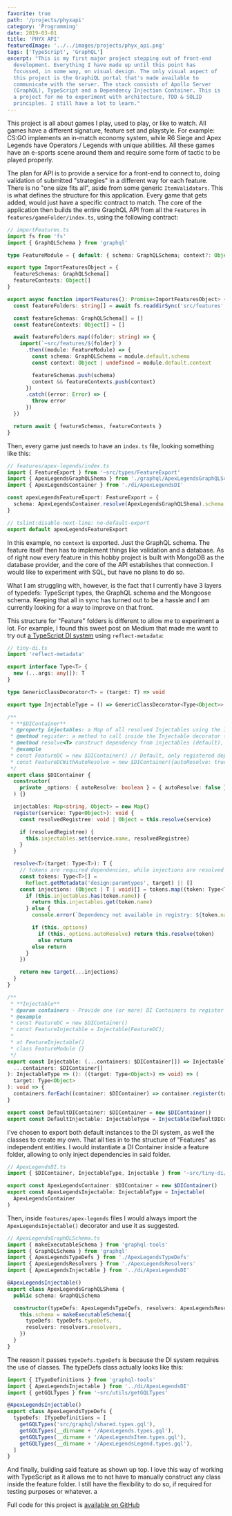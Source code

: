 ```yaml
---
favorite: true
path: '/projects/phyxapi'
category: 'Programming'
date: 2019-03-01
title: 'PHYX API'
featuredImage: '../../images/projects/phyx_api.png'
tags: ['TypeScript', 'GraphQL']
excerpt: "This is my first major project stepping out of front-end
  development. Everything I have made up until this point has
  focussed, in some way, on visual design. The only visual aspect of
  this project is the GraphiQL portal that's made available to
  communicate with the server. The stack consists of Apollo Server
  (GraphQL), TypeScript and a Dependency Injection Container. This is
  a project for me to experiment with architecture, TDD & SOLID
  principles. I still have a lot to learn."
---
```


This project is all about games I play, used to play, or like to watch. All games have a different signature, feature set and playstyle. For example: CS:GO implements an in-match economy system, while R6 Siege and Apex Legends have Operators / Legends with unique abilities. All these games have an e-sports scene around them and require some form of tactic to be played properly.

The plan for API is to provide a service for a front-end to connect to, doing validation of submitted "strategies" in a different way for each feature. There is no "one size fits all", aside from some generic `ItemValidators`. This is what defines the structure for this application. Every game that gets added, would just have a specific contract to match. The core of the application then builds the entire GraphQL API from all the `Features` in `features/gameFolder/index.ts`, using the following contract:

```typescript
// importFeatures.ts
import fs from 'fs'
import { GraphQLSchema } from 'graphql'

type FeatureModule = { default: { schema: GraphQLSchema; context?: Object } }

export type ImportFeaturesObject = {
  featureSchemas: GraphQLSchema[]
  featureContexts: Object[]
}

export async function importFeatures(): Promise<ImportFeaturesObject> {
  const featureFolders: string[] = await fs.readdirSync('src/features', 'utf8')

  const featureSchemas: GraphQLSchema[] = []
  const featureContexts: Object[] = []

  await featureFolders.map((folder: string) => {
    import(`~src/features/${folder}`)
      .then((module: FeatureModule) => {
        const schema: GraphQLSchema = module.default.schema
        const context: Object | undefined = module.default.context

        featureSchemas.push(schema)
        context && featureContexts.push(context)
      })
      .catch((error: Error) => {
        throw error
      })
  })

  return await { featureSchemas, featureContexts }
}
```

Then, every game just needs to have an `index.ts` file, looking something like this:

```typescript
// features/apex-legends/index.ts
import { FeatureExport } from '~src/types/FeatureExport'
import { ApexLegendsGraphQLShema } from './graphql/ApexLegendsGraphQLSchema'
import { ApexLegendsContainer } from './di/ApexLegendsDI'

const apexLegendsFeatureExport: FeatureExport = {
  schema: ApexLegendsContainer.resolve(ApexLegendsGraphQLShema).schema,
}

// tslint:disable-next-line: no-default-export
export default apexLegendsFeatureExport
```

In this example, no `context` is exported. Just the GraphQL schema. The feature itself then has to implement things like validation and a database. As of right now every feature in this hobby project is built with MongoDB as the database provider, and the core of the API establishes that connection. I would like to experiment with SQL, but have no plans to do so.

What I am struggling with, however, is the fact that I currently have 3 layers of typedefs: TypeScript types, the GraphQL schema and the Mongoose schema. Keeping that all in sync has turned out to be a hassle and I am currently looking for a way to improve on that front.

This structure for "Feature" folders is different to allow me to experiment a lot. For example, I found this sweet post on Medium that made me want to try out [a TypeScript DI system](https://medium.com/@OlegVaraksin/minimalistic-dependency-injection-di-container-in-typescript-2ce93d1c303b) using `reflect-metadata`:

```typescript
// tiny-di.ts
import 'reflect-metadata'

export interface Type<T> {
  new (...args: any[]): T
}

type GenericClassDecorator<T> = (target: T) => void

export type InjectableType = () => GenericClassDecorator<Type<Object>>

/**
 * **$DIContainer**
 * @property injectables: a Map of all resolved Injectables using the Injectable(containerRef) Decorator
 * @method register: a method to call inside the Injectable decorator to add a dependency to the list
 * @method resolve<T> construct dependency from injectables (default), or resolve dependencies manually
 * @example
 * const FeatureDC = new $DIContainer() // Default, only registered dependencies will resolve using this Container construction
 * const FeatureDCWithAutoResolve = new $DIContainer({autoResolve: true}) // This will also resolve ANY dependency not explicitly listed in the 'registered' Map
 */
export class $DIContainer {
  constructor(
    private _options: { autoResolve: boolean } = { autoResolve: false }
  ) {}

  injectables: Map<string, Object> = new Map()
  register(service: Type<Object>): void {
    const resolvedRegistree: void | Object = this.resolve(service)

    if (resolvedRegistree) {
      this.injectables.set(service.name, resolvedRegistree)
    }
  }

  resolve<T>(target: Type<T>): T {
    // tokens are required dependencies, while injections are resolved tokens from the DIContainer
    const tokens: Type<T>[] =
      Reflect.getMetadata('design:paramtypes', target) || []
    const injections: (Object | T | void)[] = tokens.map((token: Type<T>) => {
      if (this.injectables.has(token.name)) {
        return this.injectables.get(token.name)
      } else {
        console.error(`Dependency not available in registry: ${token.name}.`)

        if (this._options)
          if (this._options.autoResolve) return this.resolve(token)
          else return
        else return
      }
    })

    return new target(...injections)
  }
}

/**
 * **Injectable**
 * @param containers - Provide one (or more) DI Containers to register this dependency in. It is curried so that
 * @example
 * const FeatureDC = new $DIContainer()
 * const FeatureInjectable = Injectable(FeatureDC);
 *
 * at FeatureInjectable()
 * class FeatureModule {}
 */
export const Injectable: (...containers: $DIContainer[]) => InjectableType = (
  ...containers: $DIContainer[]
): InjectableType => (): ((target: Type<Object>) => void) => (
  target: Type<Object>
): void => {
  containers.forEach((container: $DIContainer) => container.register(target)) // do something with `target`, e.g. some kind of validation or passing it to the DIContainer and store them
}

export const DefaultDIContainer: $DIContainer = new $DIContainer()
export const DefaultInjectable: InjectableType = Injectable(DefaultDIContainer)
```

I've chosen to export both default instances to the DI system, as well the classes to create my own. That all ties in to the structure of "Features" as independent entities. I would instantiate a DI Container inside a feature folder, allowing to only inject dependencies in said folder.

```typescript
// ApexLegendsDI.ts
import { $DIContainer, InjectableType, Injectable } from '~src/tiny-di/tiny-di'

export const ApexLegendsContainer: $DIContainer = new $DIContainer()
export const ApexLegendsInjectable: InjectableType = Injectable(
  ApexLegendsContainer
)
```

Then, inside `features/apex-legends` files I would always import the `ApexLegendsInjectable()` decorator and use it as suggested.

```typescript
// ApexLegendsGraphQLSchema.ts
import { makeExecutableSchema } from 'graphql-tools'
import { GraphQLSchema } from 'graphql'
import { ApexLegendsTypeDefs } from './ApexLegendsTypeDefs'
import { ApexLegendsResolvers } from './ApexLegendsResolvers'
import { ApexLegendsInjectable } from '../di/ApexLegendsDI'

@ApexLegendsInjectable()
export class ApexLegendsGraphQLShema {
  public schema: GraphQLSchema

  constructor(typeDefs: ApexLegendsTypeDefs, resolvers: ApexLegendsResolvers) {
    this.schema = makeExecutableSchema({
      typeDefs: typeDefs.typeDefs,
      resolvers: resolvers.resolvers,
    })
  }
}
```

The reason it passes `typeDefs.typeDefs` is because the DI system requires the use of classes. The typeDefs class actually looks like this:

```typescript
import { ITypeDefinitions } from 'graphql-tools'
import { ApexLegendsInjectable } from '../di/ApexLegendsDI'
import { getGQLTypes } from '~src/utils/getGQLTypes'

@ApexLegendsInjectable()
export class ApexLegendsTypeDefs {
  typeDefs: ITypeDefinitions = [
    getGQLTypes('src/graphql/shared.types.gql'),
    getGQLTypes(__dirname + '/ApexLegends.types.gql'),
    getGQLTypes(__dirname + '/ApexLegendsItem.types.gql'),
    getGQLTypes(__dirname + '/ApexLegendsLegend.types.gql'),
  ]
}
```

And finally, building said feature as shown up top. I love this way of working with TypeScript as it allows me to not have to manually construct any class inside the feature folder. I still have the flexibility to do so, if required for testing purposes or whatever. a

Full code for this project is [available on GitHub](https://github.com/CSMR-DB/phyx-api)
